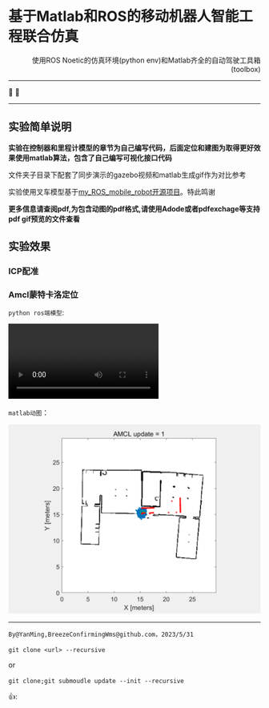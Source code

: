 # 基于Matlab和ROS的移动机器人智能工程联合仿真

<p style="text-align: right">使用ROS Noetic的仿真环境(python env)和Matlab齐全的自动驾驶工具箱(toolbox)</p>

*****
🤖  🚗

------

## 实验简单说明

**实验在控制器和里程计模型的章节为自己编写代码，后面定位和建图为取得更好效果使用matlab算法，包含了自己编写可视化接口代码**





文件夹子目录下配套了同步演示的gazebo视频和matlab生成gif作为对比参考



实验使用叉车模型基于[my_ROS_mobile_robot开源项目](https://github.com/eborghi10/my_ROS_mobile_robot)。特此鸣谢




**更多信息请查阅pdf,为包含动图的pdf格式,请使用Adode或者pdfexchage等支持pdf gif预览的文件查看**

## 实验效果


### ICP配准



### Amcl蒙特卡洛定位
`python ros端模型`:
<div class="flex-video">
<video src="https://github.com/BreezeConfirmingWms/nkuai_IntelligentProjectWork/blob/develop/AMCL%E8%92%99%E7%89%B9%E5%8D%A1%E6%B4%9B%E5%AE%9A%E4%BD%8D%E6%A8%A1%E5%9D%97/%E6%96%9C%E5%90%91%E5%8A%A8%E5%9B%BE/gzLocalizationSlanted.mp4" autoplay controls loop></video>
</div>


`matlab动图`：

<img src="https://github.com/BreezeConfirmingWms/nkuai_IntelligentProjectWork/blob/develop/AMCL%E8%92%99%E7%89%B9%E5%8D%A1%E6%B4%9B%E5%AE%9A%E4%BD%8D%E6%A8%A1%E5%9D%97/%E6%96%9C%E5%90%91%E5%8A%A8%E5%9B%BE/animationslanted.gif" alt="amcl定位+建模动图">

****


`By@YanMing,BreezeConfirmingWms@github.com，2023/5/31`




`git clone <url> --recursive`

or 

`git clone;git submoudle update --init --recursive`

👍:
